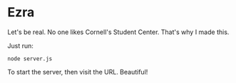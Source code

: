 Ezra
==============

Let's be real. No one likes Cornell's Student Center. That's why I made this.

Just run:

    node server.js

To start the server, then visit the URL. Beautiful!
